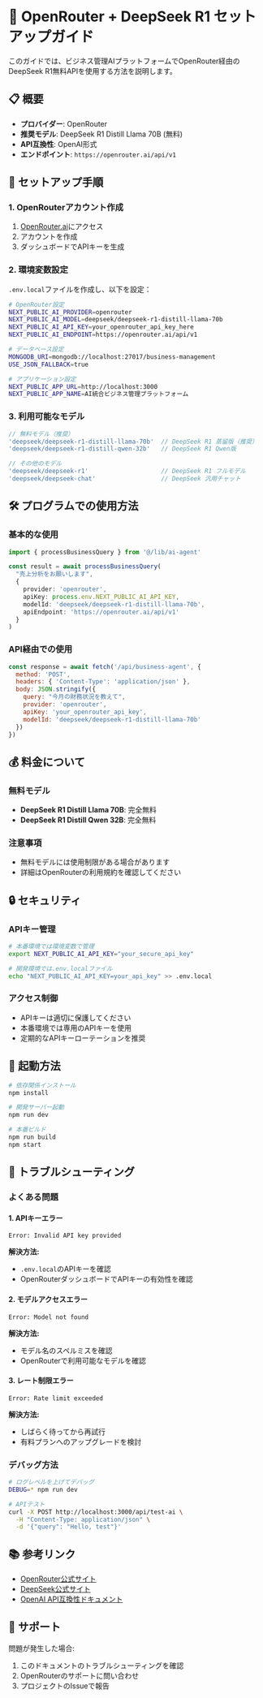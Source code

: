 # 🚀 OpenRouter + DeepSeek R1 セットアップガイド

このガイドでは、ビジネス管理AIプラットフォームでOpenRouter経由のDeepSeek R1無料APIを使用する方法を説明します。

## 📋 概要

- **プロバイダー**: OpenRouter
- **推奨モデル**: DeepSeek R1 Distill Llama 70B (無料)
- **API互換性**: OpenAI形式
- **エンドポイント**: `https://openrouter.ai/api/v1`

## 🔧 セットアップ手順

### 1. OpenRouterアカウント作成

1. [OpenRouter.ai](https://openrouter.ai)にアクセス
2. アカウントを作成
3. ダッシュボードでAPIキーを生成

### 2. 環境変数設定

`.env.local`ファイルを作成し、以下を設定：

```bash
# OpenRouter設定
NEXT_PUBLIC_AI_PROVIDER=openrouter
NEXT_PUBLIC_AI_MODEL=deepseek/deepseek-r1-distill-llama-70b
NEXT_PUBLIC_AI_API_KEY=your_openrouter_api_key_here
NEXT_PUBLIC_AI_ENDPOINT=https://openrouter.ai/api/v1

# データベース設定
MONGODB_URI=mongodb://localhost:27017/business-management
USE_JSON_FALLBACK=true

# アプリケーション設定
NEXT_PUBLIC_APP_URL=http://localhost:3000
NEXT_PUBLIC_APP_NAME=AI統合ビジネス管理プラットフォーム
```

### 3. 利用可能なモデル

```typescript
// 無料モデル（推奨）
'deepseek/deepseek-r1-distill-llama-70b'  // DeepSeek R1 蒸留版（推奨）
'deepseek/deepseek-r1-distill-qwen-32b'   // DeepSeek R1 Qwen版

// その他のモデル
'deepseek/deepseek-r1'                    // DeepSeek R1 フルモデル
'deepseek/deepseek-chat'                  // DeepSeek 汎用チャット
```

## 🛠️ プログラムでの使用方法

### 基本的な使用

```typescript
import { processBusinessQuery } from '@/lib/ai-agent'

const result = await processBusinessQuery(
  "売上分析をお願いします",
  {
    provider: 'openrouter',
    apiKey: process.env.NEXT_PUBLIC_AI_API_KEY,
    modelId: 'deepseek/deepseek-r1-distill-llama-70b',
    apiEndpoint: 'https://openrouter.ai/api/v1'
  }
)
```

### API経由での使用

```javascript
const response = await fetch('/api/business-agent', {
  method: 'POST',
  headers: { 'Content-Type': 'application/json' },
  body: JSON.stringify({
    query: "今月の財務状況を教えて",
    provider: 'openrouter',
    apiKey: 'your_openrouter_api_key',
    modelId: 'deepseek/deepseek-r1-distill-llama-70b'
  })
})
```

## 💰 料金について

### 無料モデル
- **DeepSeek R1 Distill Llama 70B**: 完全無料
- **DeepSeek R1 Distill Qwen 32B**: 完全無料

### 注意事項
- 無料モデルには使用制限がある場合があります
- 詳細はOpenRouterの利用規約を確認してください

## 🔒 セキュリティ

### APIキー管理
```bash
# 本番環境では環境変数で管理
export NEXT_PUBLIC_AI_API_KEY="your_secure_api_key"

# 開発環境では.env.localファイル
echo "NEXT_PUBLIC_AI_API_KEY=your_api_key" >> .env.local
```

### アクセス制御
- APIキーは適切に保護してください
- 本番環境では専用のAPIキーを使用
- 定期的なAPIキーローテーションを推奨

## 🚀 起動方法

```bash
# 依存関係インストール
npm install

# 開発サーバー起動
npm run dev

# 本番ビルド
npm run build
npm start
```

## 🔧 トラブルシューティング

### よくある問題

#### 1. APIキーエラー
```
Error: Invalid API key provided
```

**解決方法:**
- `.env.local`のAPIキーを確認
- OpenRouterダッシュボードでAPIキーの有効性を確認

#### 2. モデルアクセスエラー
```
Error: Model not found
```

**解決方法:**
- モデル名のスペルミスを確認
- OpenRouterで利用可能なモデルを確認

#### 3. レート制限エラー
```
Error: Rate limit exceeded
```

**解決方法:**
- しばらく待ってから再試行
- 有料プランへのアップグレードを検討

### デバッグ方法

```bash
# ログレベルを上げてデバッグ
DEBUG=* npm run dev

# APIテスト
curl -X POST http://localhost:3000/api/test-ai \
  -H "Content-Type: application/json" \
  -d '{"query": "Hello, test"}'
```

## 📚 参考リンク

- [OpenRouter公式サイト](https://openrouter.ai)
- [DeepSeek公式サイト](https://www.deepseek.com)
- [OpenAI API互換性ドキュメント](https://openrouter.ai/docs)

## 🤝 サポート

問題が発生した場合:
1. このドキュメントのトラブルシューティングを確認
2. OpenRouterのサポートに問い合わせ
3. プロジェクトのIssueで報告